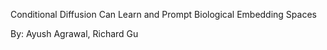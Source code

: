 Conditional Diffusion Can Learn and Prompt Biological Embedding Spaces

By: Ayush Agrawal, Richard Gu
